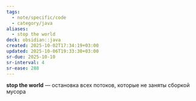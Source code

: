```yaml
---
tags:
  - note/specific/code
  - category/java
aliases:
  - stop the world
deck: obsidian::java
created: 2025-10-02T17:34:19+03:00
updated: 2025-10-06T19:33:30+03:00
sr-due: 2025-10-10
sr-interval: 4
sr-ease: 288
---
```


**stop the world**
—
остановка всех потоков, которые не заняты сборкой мусора
